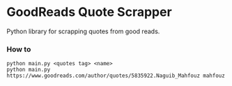 # GoodReads Quote Scrapper
Python library for scrapping quotes from good reads.

### How to

```
python main.py <quotes tag> <name>
python main.py https://www.goodreads.com/author/quotes/5835922.Naguib_Mahfouz mahfouz
```
